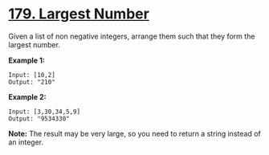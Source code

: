 # [179. Largest Number](https://leetcode.com/problems/largest-number/description)
Given a list of non negative integers, arrange them such that they form the largest number.

**Example 1:**
```
Input: [10,2]
Output: "210"
```
**Example 2:**
```
Input: [3,30,34,5,9]
Output: "9534330"
```
**Note:** The result may be very large, so you need to return a string instead of an integer.

